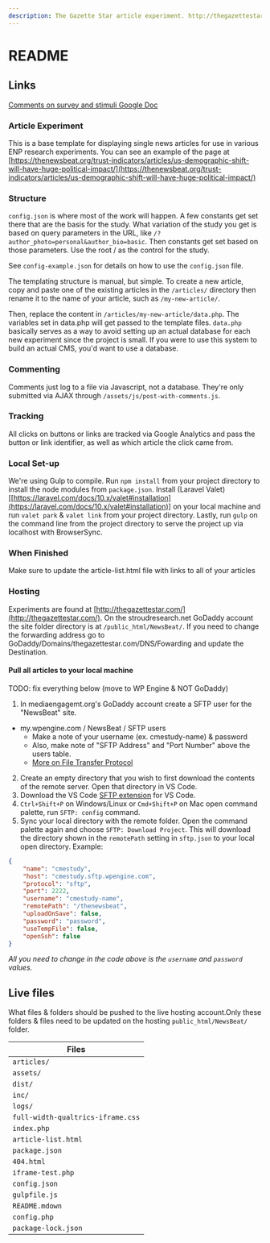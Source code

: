 ```yaml
---
description: The Gazette Star article experiment. http://thegazettestar.com/
---
```


# README

## Links

[Comments on survey and stimuli Google Doc](https://docs.google.com/document/d/1j8SlXP\_sLz9LwzK7Z4BkSnFqQ3n1DscvOzE-bsCNVpA/edit)

### Article Experiment <a href="#article-experiment" id="article-experiment"></a>

This is a base template for displaying single news articles for use in various ENP research experiments. You can see an example of the page at [https://thenewsbeat.org/trust-indicators/articles/us-demographic-shift-will-have-huge-political-impact/](https://thenewsbeat.org/trust-indicators/articles/us-demographic-shift-will-have-huge-political-impact/)

### Structure <a href="#structure" id="structure"></a>

`config.json` is where most of the work will happen. A few constants get set there that are the basis for the study. What variation of the study you get is based on query parameters in the URL, like `/?author_photo=personal&author_bio=basic`. Then constants get set based on those parameters. Use the root / as the control for the study.

See `config-example.json` for details on how to use the `config.json` file.

The templating structure is manual, but simple. To create a new article, copy and paste one of the existing articles in the `/articles/` directory then rename it to the name of your article, such as `/my-new-article/`.

Then, replace the content in `/articles/my-new-article/data.php`. The variables set in data.php will get passed to the template files. `data.php` basically serves as a way to avoid setting up an actual database for each new experiment since the project is small. If you were to use this system to build an actual CMS, you'd want to use a database.

### Commenting <a href="#commenting" id="commenting"></a>

Comments just log to a file via Javascript, not a database. They're only submitted via AJAX through `/assets/js/post-with-comments.js`.

### Tracking <a href="#tracking" id="tracking"></a>

All clicks on buttons or links are tracked via Google Analytics and pass the button or link identifier, as well as which article the click came from.

### Local Set-up <a href="#local-set-up" id="local-set-up"></a>

We're using Gulp to compile. Run `npm install` from your project directory to install the node modules from `package.json`. Install (Laravel Valet)\[[https://laravel.com/docs/10.x/valet#installation](https://laravel.com/docs/10.x/valet#installation)] on your local machine and run `valet park` & `valet link` from your project directory. Lastly, run `gulp` on the command line from the project directory to serve the project up via localhost with BrowserSync.

### When Finished <a href="#when-finished" id="when-finished"></a>

Make sure to update the article-list.html file with links to all of your articles

### Hosting <a href="#hosting" id="hosting"></a>

Experiments are found at [http://thegazettestar.com/](http://thegazettestar.com/). On the stroudresearch.net GoDaddy account the site folder directory is at `/public_html/NewsBeat/`. If you need to change the forwarding address go to GoDaddy/Domains/thegazettestar.com/DNS/Fowarding and update the Destination.

#### Pull all articles to your local machine <a href="#pull-all-articles-to-your-local-machine" id="pull-all-articles-to-your-local-machine"></a>

TODO: fix everything below (move to WP Engine & NOT GoDaddy)

1. In mediaengagemt.org's GoDaddy account create a SFTP user for the "NewsBeat" site.

* my.wpengine.com / NewsBeat / SFTP users
  * Make a note of your username (ex. cmestudy-name) & password
  * Also, make note of "SFTP Address" and "Port Number" above the users table.
  * [More on File Transfer Protocol](https://wpengine.com/support/sftp/?\_gl=1\*xsahx9\*\_ga\*MTUyNTgyMTM0MS4xNjc2NDIwODk4\*\_ga\_9HX6WG40N2\*MTY4MTI1MDk0MS4xNi4xLjE2ODEyNTEyMzMuMC4wLjA.)

2. Create an empty directory that you wish to first download the contents of the remote server. Open that directory in VS Code.
3. Download the VS Code [SFTP extension](https://marketplace.visualstudio.com/items?itemName=Natizyskunk.sftp) for VS Code.
4. `Ctrl+Shift+P` on Windows/Linux or `Cmd+Shift+P` on Mac open command palette, run `SFTP: config` command.
5. Sync your local directory with the remote folder. Open the command palette again and choose `SFTP: Download Project`. This will download the directory shown in the `remotePath` setting in `sftp.json` to your local open directory. Example:

```json
{
    "name": "cmestudy",
    "host": "cmestudy.sftp.wpengine.com",
    "protocol": "sftp",
    "port": 2222,
    "username": "cmestudy-name",
    "remotePath": "/thenewsbeat",
    "uploadOnSave": false,
    "password": "password",
    "useTempFile": false,
    "openSsh": false
}
```

_All you need to change in the code above is the `username` and `password` values._

## Live files

What files & folders should be pushed to the live hosting account.Only these folders & files need to be updated on the hosting `public_html/NewsBeat/` folder.

| Files                             |
| --------------------------------- |
| `articles/`                       |
| `assets/`                         |
| `dist/`                           |
| `inc/`                            |
| `logs/`                           |
| `full-width-qualtrics-iframe.css` |
| `index.php`                       |
| `article-list.html`               |
| `package.json`                    |
| `404.html`                        |
| `iframe-test.php`                 |
| `config.json`                     |
| `gulpfile.js`                     |
| `README.mdown`                    |
| `config.php`                      |
| `package-lock.json`               |
